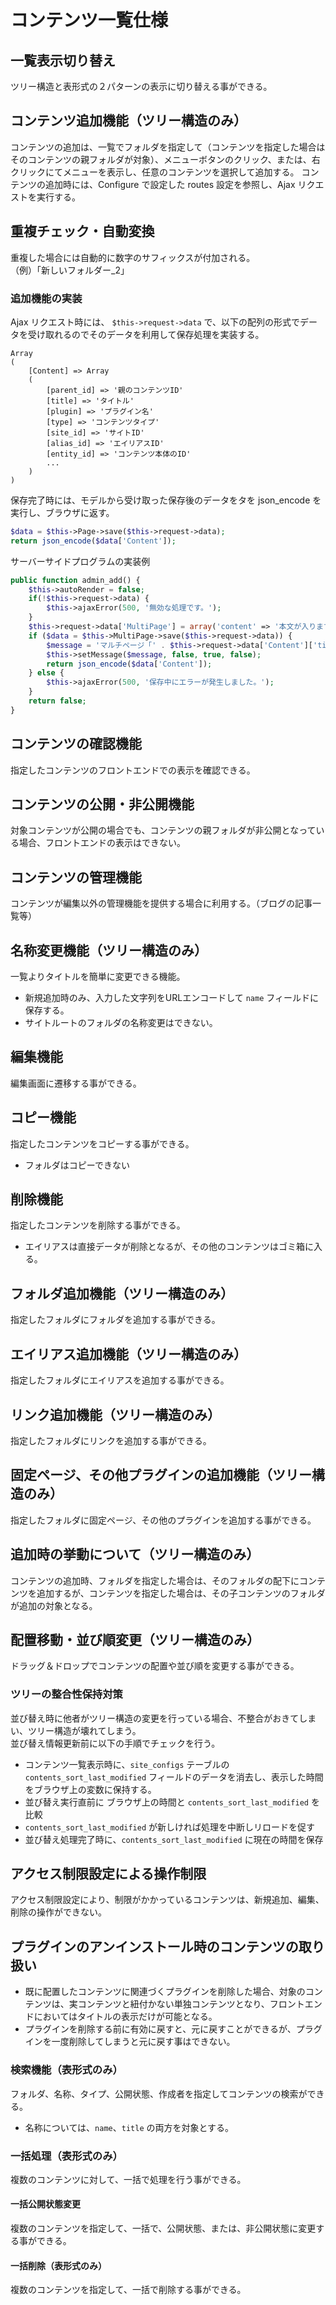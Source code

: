 # コンテンツ一覧仕様

## 一覧表示切り替え
ツリー構造と表形式の２パターンの表示に切り替える事ができる。

## コンテンツ追加機能（ツリー構造のみ）
コンテンツの追加は、一覧でフォルダを指定して（コンテンツを指定した場合はそのコンテンツの親フォルダが対象）、メニューボタンのクリック、または、右クリックにてメニューを表示し、任意のコンテンツを選択して追加する。
コンテンツの追加時には、Configure で設定した routes 設定を参照し、Ajax リクエストを実行する。

## 重複チェック・自動変換

重複した場合には自動的に数字のサフィックスが付加される。  
（例）「新しいフォルダー_2」

### 追加機能の実装
Ajax リクエスト時には、 `$this->request->data` で、以下の配列の形式でデータを受け取れるのでそのデータを利用して保存処理を実装する。

	Array
	(
		[Content] => Array
		(
			[parent_id] => '親のコンテンツID'
			[title] => 'タイトル'
			[plugin] => 'プラグイン名'
			[type] => 'コンテンツタイプ'
			[site_id] => 'サイトID'
			[alias_id] => 'エイリアスID'
			[entity_id] => 'コンテンツ本体のID'
			...
		)
	)

保存完了時には、モデルから受け取った保存後のデータをタを json_encode を実行し、ブラウザに返す。

```php
$data = $this->Page->save($this->request->data);
return json_encode($data['Content']);
```

サーバーサイドプログラムの実装例

```php
public function admin_add() {
	$this->autoRender = false;
	if(!$this->request->data) {
		$this->ajaxError(500, '無効な処理です。');
	}
	$this->request->data['MultiPage'] = array('content' => '本文が入ります。本文が入ります。本文が入ります。');
	if ($data = $this->MultiPage->save($this->request->data)) {
		$message = 'マルチページ「' . $this->request->data['Content']['title'] . '」を追加しました。';
		$this->setMessage($message, false, true, false);
		return json_encode($data['Content']);
	} else {
		$this->ajaxError(500, '保存中にエラーが発生しました。');
	}
	return false;
}
```

## コンテンツの確認機能
指定したコンテンツのフロントエンドでの表示を確認できる。

## コンテンツの公開・非公開機能
対象コンテンツが公開の場合でも、コンテンツの親フォルダが非公開となっている場合、フロントエンドの表示はできない。

## コンテンツの管理機能
コンテンツが編集以外の管理機能を提供する場合に利用する。（ブログの記事一覧等）

## 名称変更機能（ツリー構造のみ）
一覧よりタイトルを簡単に変更できる機能。  
- 新規追加時のみ、入力した文字列をURLエンコードして `name` フィールドに保存する。  
- サイトルートのフォルダの名称変更はできない。

## 編集機能
編集画面に遷移する事ができる。

## コピー機能
指定したコンテンツをコピーする事ができる。
- フォルダはコピーできない

## 削除機能
指定したコンテンツを削除する事ができる。
- エイリアスは直接データが削除となるが、その他のコンテンツはゴミ箱に入る。

## フォルダ追加機能（ツリー構造のみ）
指定したフォルダにフォルダを追加する事ができる。

## エイリアス追加機能（ツリー構造のみ）
指定したフォルダにエイリアスを追加する事ができる。

## リンク追加機能（ツリー構造のみ）
指定したフォルダにリンクを追加する事ができる。

## 固定ページ、その他プラグインの追加機能（ツリー構造のみ）
指定したフォルダに固定ページ、その他のプラグインを追加する事ができる。

## 追加時の挙動について（ツリー構造のみ）
コンテンツの追加時、フォルダを指定した場合は、そのフォルダの配下にコンテンツを追加するが、コンテンツを指定した場合は、その子コンテンツのフォルダが追加の対象となる。

## 配置移動・並び順変更（ツリー構造のみ）
ドラッグ＆ドロップでコンテンツの配置や並び順を変更する事ができる。

### ツリーの整合性保持対策
並び替え時に他者がツリー構造の変更を行っている場合、不整合がおきてしまい、ツリー構造が壊れてしまう。  
並び替え情報更新前に以下の手順でチェックを行う。
- コンテンツ一覧表示時に、`site_configs` テーブルの `contents_sort_last_modified` フィールドのデータを消去し、表示した時間をブラウザ上の変数に保持する。
- 並び替え実行直前に ブラウザ上の時間と `contents_sort_last_modified` を比較
- `contents_sort_last_modified` が新しければ処理を中断しリロードを促す
- 並び替え処理完了時に、`contents_sort_last_modified` に現在の時間を保存

## アクセス制限設定による操作制限
アクセス制限設定により、制限がかかっているコンテンツは、新規追加、編集、削除の操作ができない。

## プラグインのアンインストール時のコンテンツの取り扱い
- 既に配置したコンテンツに関連づくプラグインを削除した場合、対象のコンテンツは、実コンテンツと紐付かない単独コンテンツとなり、フロントエンドにおいてはタイトルの表示だけが可能となる。
- プラグインを削除する前に有効に戻すと、元に戻すことができるが、プラグインを一度削除してしまうと元に戻す事はできない。
 
### 検索機能（表形式のみ）
フォルダ、名称、タイプ、公開状態、作成者を指定してコンテンツの検索ができる。
- 名称については、`name`、`title` の両方を対象とする。

### 一括処理（表形式のみ）
複数のコンテンツに対して、一括で処理を行う事ができる。

#### 一括公開状態変更
複数のコンテンツを指定して、一括で、公開状態、または、非公開状態に変更する事ができる。

#### 一括削除（表形式のみ）
複数のコンテンツを指定して、一括で削除する事ができる。
